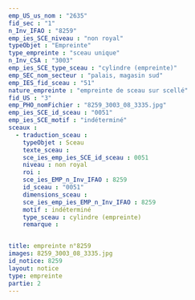 ```yaml
---
emp_US_us_nom : "2635"
fid_sec : "1"
n_Inv_IFAO : "8259"
emp_ies_SCE_niveau : "non royal"
typeObjet : "Empreinte"
type_empreinte : "sceau unique"
n_Inv_CSA : "3003"
emp_ies_SCE_type_sceau : "cylindre (empreinte)"
emp_SEC_nom_secteur : "palais, magasin sud"
emp_IES_fid_sceau : "51"
nature_empreinte : "empreinte de sceau sur scellé"
fid_US : "3"
emp_PHO_nomFichier : "8259_3003_08_3335.jpg"
emp_ies_SCE_id_sceau : "0051"
emp_ies_SCE_motif : "indéterminé"
sceaux :
  - traduction_sceau : 
    typeObjet : Sceau
    texte_sceau : 
    sce_ies_emp_ies_SCE_id_sceau : 0051
    niveau : non royal
    roi : 
    sce_ies_EMP_n_Inv_IFAO : 8259
    id_sceau : "0051"
    dimensions_sceau : 
    sce_ies_emp_ies_EMP_n_Inv_IFAO : 8259
    motif : indéterminé
    type_sceau : cylindre (empreinte)
    remarque : 


title: empreinte n°8259
images: 8259_3003_08_3335.jpg
id_notice: 8259
layout: notice
type: empreinte
partie: 2
---
```

